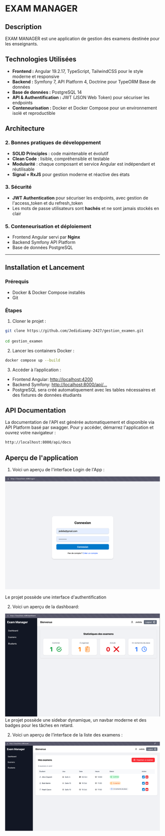 # EXAM MANAGER

## Description

EXAM MANAGER est une application de gestion des examens destinée pour les enseignants.

## Technologies Utilisées

- **Frontend :** Angular 19.2.17, TypeScript, TailwindCSS pour le style moderne et responsive  
- **Backend :** Symfony 7, API Platform 4, Doctrine pour TypeORM Base de données
- **Base de données :** PostgreSQL 14  
- **API & Authentification :** JWT (JSON Web Token) pour sécuriser les endpoints  
- **Conteneurisation :** Docker et Docker Compose pour un environnement isolé et reproductible  

## Architecture

### 2. Bonnes pratiques de développement

- **SOLID Principles** : code maintenable et évolutif  
- **Clean Code** : lisible, compréhensible et testable  
- **Modularité** : chaque composant et service Angular est indépendant et réutilisable  
- **Signal + RxJS** pour gestion moderne et réactive des états  

### 3. Sécurité

- **JWT Authentication** pour sécuriser les endpoints, avec gestion de l'access_token et du refresh_token  
- Les mots de passe utilisateurs sont **hachés** et ne sont jamais stockés en clair


### 5. Conteneurisation et déploiement

- Frontend Angular servi par **Nginx**  
- Backend Symfony API Platform  
- Base de données PostgreSQL  

---

## Installation et Lancement

### Prérequis

- Docker & Docker Compose installés
- Git

### Étapes

1. Cloner le projet :

```bash
git clone https://github.com/Jedidiaamy-2427/gestion_examen.git

cd gestion_examen
```

2. Lancer les containers Docker :

```bash
docker compose up --build
```

3. Accéder à l’application :

- Frontend Angular: <http://localhost:4200>
- Backend Symfony: <http://localhost:8000/api/...>
- PostgreSQL sera créé automatiquement avec les tables nécessaires et des fixtures de données étudiants

## API Documentation

La documentation de l'API est générée automatiquement et disponible via API Platform basé par swagger. Pour y accéder, démarrez l'application et ouvrez votre navigateur :

```bash
http://localhost:8000/api/docs
```

## Aperçu de l'application

1. Voici un aperçu de l'interface Login de l'App :

![Login Page](public/capture/login.png)

Le projet possède une interface d'authentification 


2. Voici un aperçu de la dashboard:

![Dashboard](public/capture/dashboard.png)
Le projet possède une sidebar dynamique, un navbar moderne et des badges pour les tâches en retard.



2. Voici un aperçu de l’interface de la liste des examens :

![Examen](public/capture/exam_list.png)